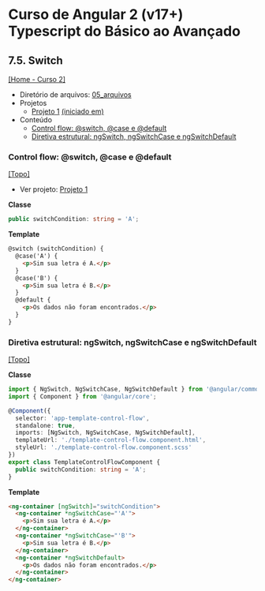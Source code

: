 # Curso de Angular 2 (v17+) Typescript do Básico ao Avançado

## 7.5. Switch
[[Home - Curso 2]](../../README.md#curso-2)<br />

- Diretório de arquivos: [05_arquivos](./05_arquivos/)
- Projetos
  - [Projeto 1](./05_arquivos/proj_01/) [(iniciado em)](#control-flow-switch-case-e-default)
- Conteúdo
  - [Control flow: @switch, @case e @default](#control-flow-switch-case-e-default)
  - [Diretiva estrutural: ngSwitch, ngSwitchCase e ngSwitchDefault](#diretiva-estrutural-ngswitch-ngswitchcase-e-ngswitchdefault)

### Control flow: @switch, @case e @default
[[Topo]](#)<br />

- Ver projeto: [Projeto 1](./05_arquivos/proj_01/)

**Classe**
```typescript
public switchCondition: string = 'A';
```

**Template**
```html
@switch (switchCondition) {
  @case('A') {
    <p>Sim sua letra é A.</p>
  }
  @case('B') {
    <p>Sim sua letra é B.</p>
  }
  @default {
    <p>Os dados não foram encontrados.</p>
  }
}
```

### Diretiva estrutural: ngSwitch, ngSwitchCase e ngSwitchDefault
[[Topo]](#)<br />

**Classe**
```typescript
import { NgSwitch, NgSwitchCase, NgSwitchDefault } from '@angular/common';
import { Component } from '@angular/core';

@Component({
  selector: 'app-template-control-flow',
  standalone: true,
  imports: [NgSwitch, NgSwitchCase, NgSwitchDefault],
  templateUrl: './template-control-flow.component.html',
  styleUrl: './template-control-flow.component.scss'
})
export class TemplateControlFlowComponent {
  public switchCondition: string = 'A';
}
```

**Template**
```html
<ng-container [ngSwitch]="switchCondition">
  <ng-container *ngSwitchCase="'A'">
    <p>Sim sua letra é A.</p>
  </ng-container>
  <ng-container *ngSwitchCase="'B'">
    <p>Sim sua letra é B.</p>
  </ng-container>
  <ng-container *ngSwitchDefault>
    <p>Os dados não foram encontrados.</p>
  </ng-container>
</ng-container>
```
